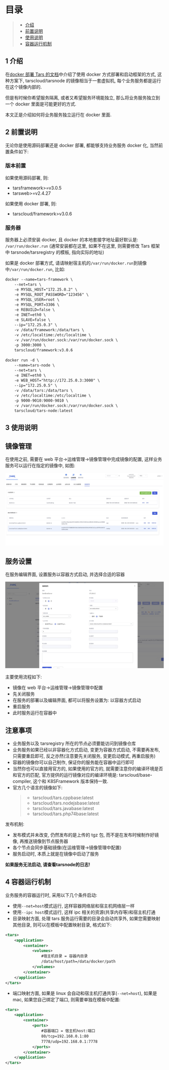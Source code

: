# 目录

> - [介绍](#chapter-1)
> - [前置说明](#chapter-2)
> - [使用说明](#chapter-3)
> - [容器运行机制](#chapter-4)

## 1 <span id="chapter-1"></span>介绍

在[docker 部署 Tars 的文档](./docker.md)中介绍了使用 docker 方式部署和启动框架的方式, 这种方案下, tarscloud/tarsnode 的镜像相当于一套虚拟机, 每个业务服务都是运行在这个镜像内部的.

但是有时候你希望服务隔离, 或者又希望服务环境能独立, 那么将业务服务独立到一个 docker 里面是可能更好的方式.

本文正是介绍如何将业务服务独立运行在 docker 里面.

## 2 <span id="chapter-2"></span>前置说明

无论你是使用源码部署还是 docker 部署, 都能够支持业务服务 docker 化, 当然前置条件如下:

### 版本前置

如果使用源码部署, 则:

- tarsframework>=v3.0.5
- tarsweb>=v2.4.27

如果使用 docker 部署, 则:

- tarscloud/framework>v3.0.6

### 服务器

服务器上必须安装 docker, 且 docker 的本地套接字地址最好默认是: `/var/run/docker.run` (通常安装都在这里, 如果不在这里, 则需要修改 Tars 框架中 tarsnode/tarsregistry 的模板, 指向实际的地址)

如果是 docker 部署方式, 请请映射宿主机的`/var/run/docker.run`到镜像中`/var/run/docker.run`, 比如:

```
docker --name=tars-framework \
    --net=tars \
    -e MYSQL_HOST="172.25.0.2" \
    -e MYSQL_ROOT_PASSWORD="123456" \
    -e MYSQL_USER=root \
    -e MYSQL_PORT=3306 \
    -e REBUILD=false \
    -e INET=eth0 \
    -e SLAVE=false \
    --ip="172.25.0.3" \
    -v /data/framework:/data/tars \
    -v /etc/localtime:/etc/localtime \
    -v /var/run/docker.sock:/var/run/docker.sock \
    -p 3000:3000 \
    tarscloud/framework:v3.0.6

docker run -d \
    --name=tars-node \
    --net=tars \
    -e INET=eth0 \
    -e WEB_HOST="http://172.25.0.3:3000" \
    --ip="172.25.0.5" \
    -v /data/tars:/data/tars \
    -v /etc/localtime:/etc/localtime \
    -p 9000-9010:9000-9010 \
    -v /var/run/docker.sock:/var/run/docker.sock \
    tarscloud/tars-node:latest
```

## 3 <span id="chapter-3"></span>使用说明

## 镜像管理

在使用之前, 需要在 web 平台->运维管理->镜像管理中完成镜像的配置, 这样业务服务可以运行在指定的镜像中, 如图:

![镜像管理](../assets/images.jpg)

## 服务设置

在服务编辑界面, 设置服务以容器方式启动, 并选择合适的容器

![服务设置](../assets/service_docker.jpg)


主要使用流程如下:

- 镜像在 web 平台->运维管理->镜像管理中配置
- 先关闭服务
- 在服务的部署以及编辑界面, 都可以将服务设置为: 以容器方式启动
- 重启服务
- 此时服务运行在容器中
## 注意事项

- 业务服务以及 tarsregistry 所在的节点必须要能访问到镜像仓库
- 业务服务如果已经以非容器化方式启动, 变更为容器方式启动, 不需要再发布, 只需要重启即可, 反之亦然(注意要先关闭服务, 变更启动模式, 再重启服务)
- 容器的镜像你可以自己制作, 保证你的服务能在容器中运行即可
- 当然你也可以直接用官方的, 如果使用的官方的, 就需要注意你的编译环境是否和官方的匹配, 官方提供的运行镜像对应的编译环境是: tarscloud/base-compiler, 这个和 K8SFramework 版本保持一致.
- 官方几个语言的镜像如下:
  > - tarscloud/tars.cppbase:latest
  > - tarscloud/tars.nodejsbase:latest
  > - tarscloud/tars.javabase:latest
  > - tarscloud/tars.php74base:latest

发布机制:

- 发布模式并未改变, 仍然发布的是上传的 tgz 包, 而不是在发布时候制作好镜像, 再推送镜像到节点服务器
- 各个节点会同步基础镜像(在运维管理->镜像管理中配置)
- 服务启动时, 本质上就是在镜像中启动了服务

**如果服务无法启动, 请查看tarsnode的日志!**
## 4 <span id="chapter-4"></span>容器运行机制

业务服务的容器运行时, 采用以下几个条件启动:

- 使用`--net=host`模式运行, 这样容器网络层和宿主机网络层一样
- 使用`--ipc host`模式运行, 这样 ipc 相关的资源(共享内存等)和宿主机打通
- 目录映射方面, 处理 tars 服务运行需要的目录会自动共享外, 如果您需要映射其他目录, 则可以在模板中配置映射目录, 格式如下:

```xml
<tars>
    <application>
        <container>
            <volumes>
                #宿主机目录 = 容器内目录
                /data/host/path=/data/docker/path
            </volumes>
        </container>
    </application>
</tars>
```

- 端口映射方面, 如果是 linux 会自动和宿主机打通共享(`--net=host`), 如果是 mac, 如果您自己绑定了端口, 则需要单独在模板中配置:

```xml
<tars>
    <application>
        <container>
            <ports>
                #容器端口 = 宿主机host:端口
                80/tcp=192.168.0.1:80
                7778/udp=192.168.0.1:7778
            </ports>
        </container>
    </application>
</tars>
```
